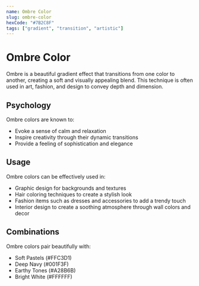 ```yaml
---
name: Ombre Color
slug: ombre-color
hexCode: "#7B2C8F"
tags: ["gradient", "transition", "artistic"]
---
```


# Ombre Color

Ombre is a beautiful gradient effect that transitions from one color to another, creating a soft and visually appealing blend. This technique is often used in art, fashion, and design to convey depth and dimension.

## Psychology

Ombre colors are known to:
- Evoke a sense of calm and relaxation
- Inspire creativity through their dynamic transitions
- Provide a feeling of sophistication and elegance

## Usage

Ombre colors can be effectively used in:
- Graphic design for backgrounds and textures
- Hair coloring techniques to create a stylish look
- Fashion items such as dresses and accessories to add a trendy touch
- Interior design to create a soothing atmosphere through wall colors and decor

## Combinations

Ombre colors pair beautifully with:
- Soft Pastels (#FFC3D1)
- Deep Navy (#001F3F)
- Earthy Tones (#A28B6B)
- Bright White (#FFFFFF)